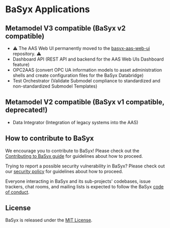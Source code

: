 # BaSyx Applications

## Metamodel V3 compatible (BaSyx v2 compatible)

- :warning: The AAS Web UI permanently moved to the [basyx-aas-web-ui](https://github.com/eclipse-basyx/basyx-aas-web-ui) repository. :warning:
- Dashboard API (REST API and backend for the AAS Web UIs Dashboard feature)
- OPC2AAS (convert OPC UA information models to asset administration shells and create configuration files for the BaSyx Databridge)
- Test Orchestrator (Validate Submodel compliance to standardized and non-standardized Submodel Templates)

## Metamodel V2 compatible (BaSyx v1 compatible, deprecated!)

- Data Integrator (Integration of legacy systems into the AAS)

## How to contribute to BaSyx

We encourage you to contribute to BaSyx! Please check out the [Contributing to BaSyx guide](https://github.com/eclipse-basyx/basyx-applications/blob/main/.github/CONTRIBUTING.md) for guidelines about how to proceed.

Trying to report a possible security vulnerability in BaSyx? Please check out our [security policy](https://github.com/eclipse-basyx/basyx-applications/security/policy) for guidelines about how to proceed.

Everyone interacting in BaSyx and its sub-projects' codebases, issue trackers, chat rooms, and mailing lists is expected to follow the BaSyx [code of conduct](https://github.com/eclipse-basyx/basyx-applications?tab=coc-ov-file#readme).

## License

BaSyx is released under the [MIT License](https://opensource.org/licenses/MIT).

